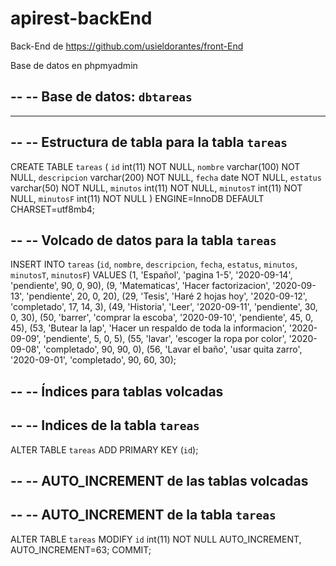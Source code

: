 # apirest-backEnd
Back-End de https://github.com/usieldorantes/front-End

Base de datos en phpmyadmin


--
-- Base de datos: `dbtareas`
--

-- --------------------------------------------------------

--
-- Estructura de tabla para la tabla `tareas`
--

CREATE TABLE `tareas` (
  `id` int(11) NOT NULL,
  `nombre` varchar(100) NOT NULL,
  `descripcion` varchar(200) NOT NULL,
  `fecha` date NOT NULL,
  `estatus` varchar(50) NOT NULL,
  `minutos` int(11) NOT NULL,
  `minutosT` int(11) NOT NULL,
  `minutosF` int(11) NOT NULL
) ENGINE=InnoDB DEFAULT CHARSET=utf8mb4;

--
-- Volcado de datos para la tabla `tareas`
--

INSERT INTO `tareas` (`id`, `nombre`, `descripcion`, `fecha`, `estatus`, `minutos`, `minutosT`, `minutosF`) VALUES
(1, 'Español', 'pagina 1-5', '2020-09-14', 'pendiente', 90, 0, 90),
(9, 'Matematicas', 'Hacer factorizacion', '2020-09-13', 'pendiente', 20, 0, 20),
(29, 'Tesis', 'Haré 2 hojas hoy', '2020-09-12', 'completado', 17, 14, 3),
(49, 'Historia', 'Leer', '2020-09-11', 'pendiente', 30, 0, 30),
(50, 'barrer', 'comprar la escoba', '2020-09-10', 'pendiente', 45, 0, 45),
(53, 'Butear la lap', 'Hacer un respaldo de toda la informacion', '2020-09-09', 'pendiente', 5, 0, 5),
(55, 'lavar', 'escoger la ropa por color', '2020-09-08', 'completado', 90, 90, 0),
(56, 'Lavar el baño', 'usar quita zarro', '2020-09-01', 'completado', 90, 60, 30);

--
-- Índices para tablas volcadas
--

--
-- Indices de la tabla `tareas`
--
ALTER TABLE `tareas`
  ADD PRIMARY KEY (`id`);

--
-- AUTO_INCREMENT de las tablas volcadas
--

--
-- AUTO_INCREMENT de la tabla `tareas`
--
ALTER TABLE `tareas`
  MODIFY `id` int(11) NOT NULL AUTO_INCREMENT, AUTO_INCREMENT=63;
COMMIT;
